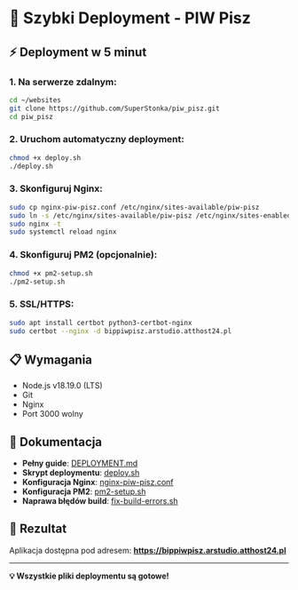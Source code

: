 # 🚀 Szybki Deployment - PIW Pisz

## ⚡ **Deployment w 5 minut**

### **1. Na serwerze zdalnym:**
```bash
cd ~/websites
git clone https://github.com/SuperStonka/piw_pisz.git
cd piw_pisz
```

### **2. Uruchom automatyczny deployment:**
```bash
chmod +x deploy.sh
./deploy.sh
```

### **3. Skonfiguruj Nginx:**
```bash
sudo cp nginx-piw-pisz.conf /etc/nginx/sites-available/piw-pisz
sudo ln -s /etc/nginx/sites-available/piw-pisz /etc/nginx/sites-enabled/
sudo nginx -t
sudo systemctl reload nginx
```

### **4. Skonfiguruj PM2 (opcjonalnie):**
```bash
chmod +x pm2-setup.sh
./pm2-setup.sh
```

### **5. SSL/HTTPS:**
```bash
sudo apt install certbot python3-certbot-nginx
sudo certbot --nginx -d bippiwpisz.arstudio.atthost24.pl
```

## 📋 **Wymagania**
- Node.js v18.19.0 (LTS)
- Git
- Nginx
- Port 3000 wolny

## 🔗 **Dokumentacja**
- **Pełny guide**: [DEPLOYMENT.md](DEPLOYMENT.md)
- **Skrypt deploymentu**: [deploy.sh](deploy.sh)
- **Konfiguracja Nginx**: [nginx-piw-pisz.conf](nginx-piw-pisz.conf)
- **Konfiguracja PM2**: [pm2-setup.sh](pm2-setup.sh)
- **Naprawa błędów build**: [fix-build-errors.sh](fix-build-errors.sh)

## 🎯 **Rezultat**
Aplikacja dostępna pod adresem: **https://bippiwpisz.arstudio.atthost24.pl**

---

**💡 Wszystkie pliki deploymentu są gotowe!**

